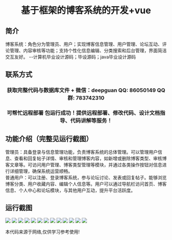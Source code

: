 <p><h1 align="center">基于框架的博客系统的开发+vue</h1></p>

## 简介
博客系统：角色分为管理员、用户；实现博客信息管理、用户管理、论坛互动、评论管理、内容审核等功能；支持个性化信息编辑、分类搜索和后台管理，界面简洁交互友好。    --计算机毕业设计源码；毕设源码；java毕业设计源码


## 联系方式
<p><h3 align="center">获取完整代码与数据库文件 + 微信：deepguan QQ: 86050149 QQ群: 783742310</h3></p>
<p><h3 align="center">可帮忙远程部署 包运行成功！提供远程部署、修改代码、设计文档指导、代码讲解等服务！</h3></p>

## 功能介绍（完整见运行截图）
管理员：具备登录与信息管理功能，负责博客系统的总体管理。可以管理用户信息、查看和回复帖子详情、审核和管理博客内容，如新增或删除博客类型、审核博客文章等。可访问用户管理、博客类型管理等模块，并通过各类操作按钮对信息进行详细管理，确保系统运营顺畅。  
普通用户：可以注册、登录博客系统，参与论坛讨论、发表或回复帖子。能够浏览博客分类、用户收藏内容、编辑个人信息等。用户可以通过导航栏访问首页、博客信息、个人中心和论坛模块，与其他用户互动，提升平台活跃度。


## 运行截图
![](https://bs-1329754181.cos.ap-shanghai.myqcloud.com/ssm/BlogSystemDevelopment/img/001.jpg)
![](https://bs-1329754181.cos.ap-shanghai.myqcloud.com/ssm/BlogSystemDevelopment/img/002.jpg)
![](https://bs-1329754181.cos.ap-shanghai.myqcloud.com/ssm/BlogSystemDevelopment/img/003.jpg)
![](https://bs-1329754181.cos.ap-shanghai.myqcloud.com/ssm/BlogSystemDevelopment/img/004.jpg)
![](https://bs-1329754181.cos.ap-shanghai.myqcloud.com/ssm/BlogSystemDevelopment/img/005.jpg)
![](https://bs-1329754181.cos.ap-shanghai.myqcloud.com/ssm/BlogSystemDevelopment/img/006.jpg)
![](https://bs-1329754181.cos.ap-shanghai.myqcloud.com/ssm/BlogSystemDevelopment/img/007.jpg)
![](https://bs-1329754181.cos.ap-shanghai.myqcloud.com/ssm/BlogSystemDevelopment/img/008.jpg)
![](https://bs-1329754181.cos.ap-shanghai.myqcloud.com/ssm/BlogSystemDevelopment/img/009.jpg)
![](https://bs-1329754181.cos.ap-shanghai.myqcloud.com/ssm/BlogSystemDevelopment/img/010.jpg)
![](https://bs-1329754181.cos.ap-shanghai.myqcloud.com/ssm/BlogSystemDevelopment/img/011.jpg)
![](https://bs-1329754181.cos.ap-shanghai.myqcloud.com/ssm/BlogSystemDevelopment/img/012.jpg)
![](https://bs-1329754181.cos.ap-shanghai.myqcloud.com/ssm/BlogSystemDevelopment/img/013.jpg)

<p>本代码来源于网络,仅供学习参考使用!</p>
